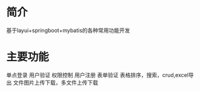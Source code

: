# 简介
基于layui+springboot+mybatis的各种常用功能开发


# 主要功能
单点登录<tr>
用户验证<tr>
权限控制<tr>
用户注册<tr>
表单验证<tr>
表格排序，搜索，crud,excel导出<tr>
文件图片上传下载，多文件上传下载<tr>

